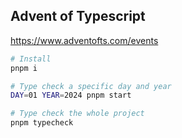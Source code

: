 ## Advent of Typescript

https://www.adventofts.com/events

```sh
# Install
pnpm i

# Type check a specific day and year
DAY=01 YEAR=2024 pnpm start

# Type check the whole project
pnpm typecheck
```

